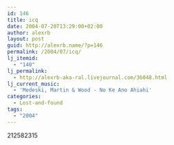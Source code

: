```yaml
---
id: 146
title: icq
date: 2004-07-20T13:29:00+02:00
author: alexrb
layout: post
guid: http://alexrb.name/?p=146
permalink: /2004/07/icq/
lj_itemid:
  - "140"
lj_permalink:
  - http://alexrb-aka-ral.livejournal.com/36048.html
lj_current_music:
  - 'Medeski, Martin & Wood - No Ke Ano Ahiahi'
categories:
  - Lost-and-found
tags:
  - "2004"
---
```

212582315